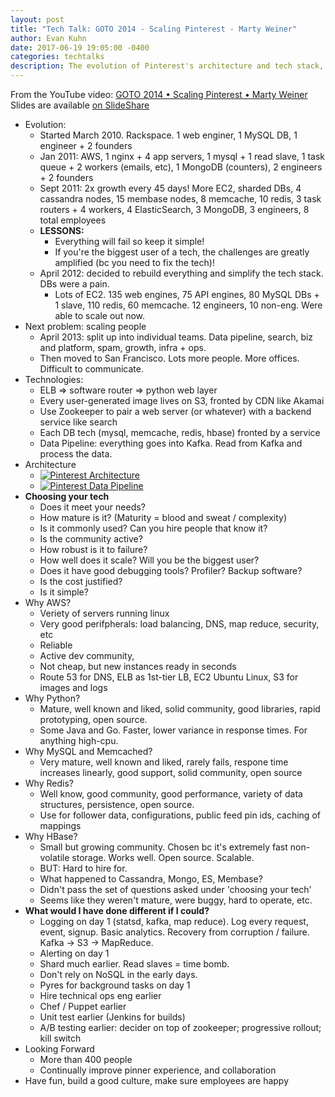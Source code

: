 ```yaml
---
layout: post
title: "Tech Talk: GOTO 2014 - Scaling Pinterest - Marty Weiner"
author: Evan Kuhn
date: 2017-06-19 19:05:00 -0400
categories: techtalks
description: The evolution of Pinterest's architecture and tech stack, and lessons learned.
---
```


From the YouTube video: [GOTO 2014 • Scaling Pinterest • Marty Weiner](https://www.youtube.com/watch?v=jQNCuD_hxdQ) <br/>
Slides are available [on SlideShare](https://www.slideshare.net/InfoQ/scaling-pinterest)

- Evolution:
  - Started March 2010.  Rackspace.  1 web enginer, 1 MySQL DB, 1 engineer + 2 founders
  - Jan 2011: AWS, 1 nginx + 4 app servers, 1 mysql + 1 read slave, 1 task queue + 2 workers (emails, etc), 1 MongoDB (counters), 2 engineers + 2 founders
  - Sept 2011: 2x growth every 45 days!  More EC2, sharded DBs, 4 cassandra nodes, 15 membase nodes, 8 memcache, 10 redis, 3 task routers + 4 workers, 4 ElasticSearch, 3 MongoDB, 3 engineers, 8 total employees
  - **LESSONS:**
    - Everything will fail so keep it simple!
    - If you're the biggest user of a tech, the challenges are greatly amplified (bc you need to fix the tech)!
  - April 2012: decided to rebuild everything and simplify the tech stack.  DBs were a pain.
    - Lots of EC2. 135 web engines, 75 API engines, 80 MySQL DBs + 1 slave, 110 redis, 60 memcache. 12 engineers, 10 non-eng. Were able to scale out now.
- Next problem: scaling people
  - April 2013: split up into individual teams.  Data pipeline, search, biz and platform, spam, growth, infra + ops.
  - Then moved to San Francisco.  Lots more people.  More offices.  Difficult to communicate.
- Technologies:
  - ELB => software router => python web layer
  - Every user-generated image lives on S3, fronted by CDN like Akamai
  - Use Zookeeper to pair a web server (or whatever) with a backend service like search
  - Each DB tech (mysql, memcache, redis, hbase) fronted by a service
  - Data Pipeline: everything goes into Kafka.  Read from Kafka and process the data.
- Architecture
  - [![Pinterest Architecture](https://image.slidesharecdn.com/untitled-140104111714-phpapp02/95/scaling-pinterest-32-638.jpg)](https://image.slidesharecdn.com/untitled-140104111714-phpapp02/95/scaling-pinterest-32-638.jpg)
  - [![Pinterest Data Pipeline](https://image.slidesharecdn.com/untitled-140104111714-phpapp02/95/scaling-pinterest-33-638.jpg)](https://image.slidesharecdn.com/untitled-140104111714-phpapp02/95/scaling-pinterest-33-638.jpg)
- **Choosing your tech**
  - Does it meet your needs?
  - How mature is it?  (Maturity = blood and sweat / complexity)
  - Is it commonly used? Can you hire people that know it?
  - Is the community active?
  - How robust is it to failure?
  - How well does it scale?  Will you be the biggest user?
  - Does it have good debugging tools?  Profiler?  Backup software?
  - Is the cost justified?
  - Is it simple?
- Why AWS?
  - Veriety of servers running linux
  - Very good perifpherals: load balancing, DNS, map reduce, security, etc
  - Reliable
  - Active dev community,
  - Not cheap, but new instances ready in seconds
  - Route 53 for DNS, ELB as 1st-tier LB, EC2 Ubuntu Linux, S3 for images and logs
- Why Python?
  - Mature, well known and liked, solid community, good libraries, rapid prototyping, open source.
  - Some Java and Go.  Faster, lower variance in response times.  For anything high-cpu.
- Why MySQL and Memcached?
  - Very mature, well known and liked, rarely fails, respone time increases linearly, good support, solid community, open source
- Why Redis?
  - Well know, good community, good performance, variety of data structures, persistence, open source.
  - Use for follower data, configurations, public feed pin ids, caching of mappings
- Why HBase?
  - Small but growing community.  Chosen bc it's extremely fast non-volatile storage.  Works well. Open source.  Scalable.
  - BUT: Hard to hire for.
  - What happened to Cassandra, Mongo, ES, Membase?
  - Didn't pass the set of questions asked under 'choosing your tech'
  - Seems like they weren't mature, were buggy, hard to operate, etc.
- **What would I have done different if I could?**
  - Logging on day 1 (statsd, kafka, map reduce).   Log every request, event, signup.  Basic analytics.  Recovery from corruption / failure.  Kafka -> S3 -> MapReduce.
  - Alerting on day 1
  - Shard much earlier.  Read slaves = time bomb.
  - Don't rely on NoSQL in the early days.
  - Pyres for background tasks on day 1
  - Hire technical ops eng earlier
  - Chef / Puppet earlier
  - Unit test earlier (Jenkins for builds)
  - A/B testing earlier: decider on top of zookeeper; progressive rollout; kill switch
- Looking Forward
  - More than 400 people
  - Continually improve pinner experience, and collaboration
- Have fun, build a good culture, make sure employees are happy
